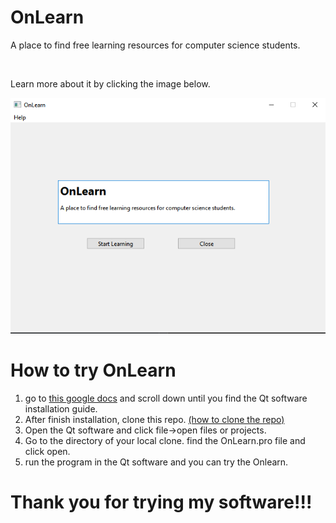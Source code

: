 # OnLearn
<p> A place to find free learning resources for computer science students. </p> </br>
<p> Learn more about it by clicking the image below.</p>

<a align="center" href= "https://sites.google.com/view/onlearnweb/home" target="_blank">
  <img src="images/mainpage.png" alt="Software Mainpage">
</a>

# How to try OnLearn
 <ol>
  <li> go to <a href= "https://docs.google.com/document/d/1NSBBUIcBJdUedblEdT807mBwcWOA9A3atA3eMu5eztE/edit?usp=sharing">this google docs</a> and scroll down until you find the Qt software installation guide.</li>
  <li>After finish installation, clone this repo. <a href= "https://docs.github.com/en/repositories/creating-and-managing-repositories/cloning-a-repository">(how to clone the repo)</a></li>
  <li>Open the Qt software and click file->open files or projects.</li>
  <li>Go to the directory of your local clone. find the OnLearn.pro file and click open.</li>
  <li>run the program in the Qt software and you can try the Onlearn.</li>
 </ol>
 
 # Thank you for trying my software!!!
